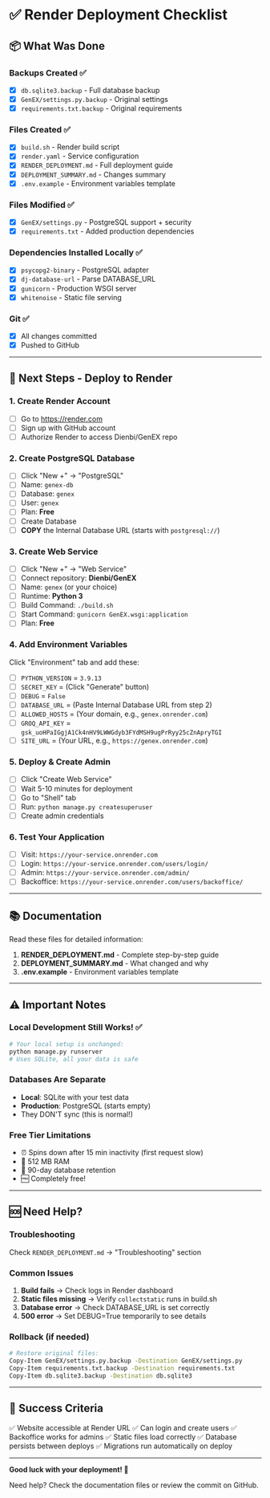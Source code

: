 # ✅ Render Deployment Checklist

## 📦 What Was Done

### Backups Created ✅
- [x] `db.sqlite3.backup` - Full database backup
- [x] `GenEX/settings.py.backup` - Original settings
- [x] `requirements.txt.backup` - Original requirements

### Files Created ✅
- [x] `build.sh` - Render build script
- [x] `render.yaml` - Service configuration
- [x] `RENDER_DEPLOYMENT.md` - Full deployment guide
- [x] `DEPLOYMENT_SUMMARY.md` - Changes summary
- [x] `.env.example` - Environment variables template

### Files Modified ✅
- [x] `GenEX/settings.py` - PostgreSQL support + security
- [x] `requirements.txt` - Added production dependencies

### Dependencies Installed Locally ✅
- [x] `psycopg2-binary` - PostgreSQL adapter
- [x] `dj-database-url` - Parse DATABASE_URL
- [x] `gunicorn` - Production WSGI server
- [x] `whitenoise` - Static file serving

### Git ✅
- [x] All changes committed
- [x] Pushed to GitHub

---

## 🚀 Next Steps - Deploy to Render

### 1. Create Render Account
- [ ] Go to https://render.com
- [ ] Sign up with GitHub account
- [ ] Authorize Render to access Dienbi/GenEX repo

### 2. Create PostgreSQL Database
- [ ] Click "New +" → "PostgreSQL"
- [ ] Name: `genex-db`
- [ ] Database: `genex`
- [ ] User: `genex`
- [ ] Plan: **Free**
- [ ] Create Database
- [ ] **COPY** the Internal Database URL (starts with `postgresql://`)

### 3. Create Web Service
- [ ] Click "New +" → "Web Service"
- [ ] Connect repository: **Dienbi/GenEX**
- [ ] Name: `genex` (or your choice)
- [ ] Runtime: **Python 3**
- [ ] Build Command: `./build.sh`
- [ ] Start Command: `gunicorn GenEX.wsgi:application`
- [ ] Plan: **Free**

### 4. Add Environment Variables

Click "Environment" tab and add these:

- [ ] `PYTHON_VERSION` = `3.9.13`
- [ ] `SECRET_KEY` = (Click "Generate" button)
- [ ] `DEBUG` = `False`
- [ ] `DATABASE_URL` = (Paste Internal Database URL from step 2)
- [ ] `ALLOWED_HOSTS` = (Your domain, e.g., `genex.onrender.com`)
- [ ] `GROQ_API_KEY` = `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`
- [ ] `SITE_URL` = (Your URL, e.g., `https://genex.onrender.com`)

### 5. Deploy & Create Admin
- [ ] Click "Create Web Service"
- [ ] Wait 5-10 minutes for deployment
- [ ] Go to "Shell" tab
- [ ] Run: `python manage.py createsuperuser`
- [ ] Create admin credentials

### 6. Test Your Application
- [ ] Visit: `https://your-service.onrender.com`
- [ ] Login: `https://your-service.onrender.com/users/login/`
- [ ] Admin: `https://your-service.onrender.com/admin/`
- [ ] Backoffice: `https://your-service.onrender.com/users/backoffice/`

---

## 📚 Documentation

Read these files for detailed information:

1. **RENDER_DEPLOYMENT.md** - Complete step-by-step guide
2. **DEPLOYMENT_SUMMARY.md** - What changed and why
3. **.env.example** - Environment variables template

---

## ⚠️ Important Notes

### Local Development Still Works! ✅
```bash
# Your local setup is unchanged:
python manage.py runserver
# Uses SQLite, all your data is safe
```

### Databases Are Separate
- **Local**: SQLite with your test data
- **Production**: PostgreSQL (starts empty)
- They DON'T sync (this is normal!)

### Free Tier Limitations
- ⏰ Spins down after 15 min inactivity (first request slow)
- 💾 512 MB RAM
- 🔄 90-day database retention
- 🆓 Completely free!

---

## 🆘 Need Help?

### Troubleshooting
Check `RENDER_DEPLOYMENT.md` → "Troubleshooting" section

### Common Issues
1. **Build fails** → Check logs in Render dashboard
2. **Static files missing** → Verify `collectstatic` runs in build.sh
3. **Database error** → Check DATABASE_URL is set correctly
4. **500 error** → Set DEBUG=True temporarily to see details

### Rollback (if needed)
```bash
# Restore original files:
Copy-Item GenEX/settings.py.backup -Destination GenEX/settings.py
Copy-Item requirements.txt.backup -Destination requirements.txt
Copy-Item db.sqlite3.backup -Destination db.sqlite3
```

---

## 🎯 Success Criteria

✅ Website accessible at Render URL
✅ Can login and create users
✅ Backoffice works for admins
✅ Static files load correctly
✅ Database persists between deploys
✅ Migrations run automatically on deploy

---

**Good luck with your deployment! 🚀**

Need help? Check the documentation files or review the commit on GitHub.
